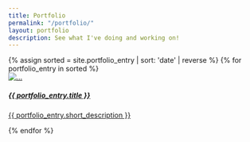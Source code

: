 ```yaml
---
title: Portfolio
permalink: "/portfolio/"
layout: portfolio
description: See what I've doing and working on!
---
```



<div class="row row-cols-lg-4 justify-content-left row-cols-1 row-cols-md-2">
    {% assign sorted = site.portfolio_entry | sort: 'date' | reverse %}
    {% for portfolio_entry in sorted %}
    <div class="col mb-4 d-flex">
        <div class="card ms-depth-4 flex-fill">
            <a href="{{ portfolio_entry.permalink }}">
            <img src="{{ portfolio_entry.card-image}}" class="card-img-top" alt="...">
            <div class="card-body ">
                <h5 class="card-title">{{ portfolio_entry.title }}</h5>
                <p class="card-text">{{ portfolio_entry.short_description }}</p>
            </div>
            </a>
        </div>
    </div>
    {% endfor %}
</div>
